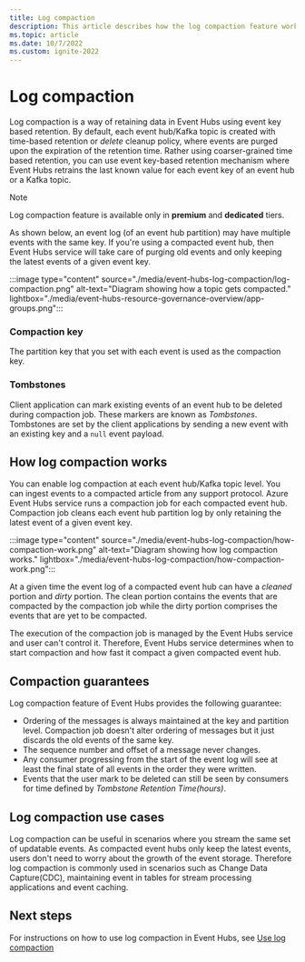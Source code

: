 ```yaml
---
title: Log compaction
description: This article describes how the log compaction feature works in Event Hubs.
ms.topic: article
ms.date: 10/7/2022
ms.custom: ignite-2022
---
```


# Log compaction

Log compaction is a way of retaining data in Event Hubs using event key based retention. By default, each event hub/Kafka topic is created with time-based retention or *delete* cleanup policy, where events are purged upon the expiration of the retention time. Rather using coarser-grained time based retention, you can use event key-based retention mechanism where Event Hubs retrains the last known value for each event key of an event hub or a Kafka topic. 

> [!NOTE] 
> Log compaction feature is available only in **premium** and **dedicated** tiers. 

As shown below, an event log (of an event hub partition) may have multiple events with the same key. If you're using a compacted event hub, then Event Hubs service will take care of purging old events and only keeping the latest events of a given event key. 

:::image type="content" source="./media/event-hubs-log-compaction/log-compaction.png" alt-text="Diagram showing how a topic gets compacted." lightbox="./media/event-hubs-resource-governance-overview/app-groups.png":::

### Compaction key
The partition key that you set with each event is used as the compaction key. 

### Tombstones
Client application can mark existing events of an event hub to be deleted during compaction job. These markers are known as *Tombstones*. Tombstones are set by the client applications by sending a new event with an existing key and a `null` event payload. 

## How log compaction works

You can enable log compaction at each event hub/Kafka topic level. You can ingest events to a compacted article from any support protocol. Azure Event Hubs service runs a compaction job for each compacted event hub. Compaction job cleans each event hub partition log by only retaining the latest event of a given event key. 

:::image type="content" source="./media/event-hubs-log-compaction/how-compaction-work.png" alt-text="Diagram showing how log compaction works." lightbox="./media/event-hubs-log-compaction/how-compaction-work.png":::

At a given time the event log of a compacted event hub can have a *cleaned* portion and *dirty* portion. The clean portion contains the events that are compacted by the compaction job while the dirty portion comprises the events that are yet to be compacted. 

The execution of the compaction job is managed by the Event Hubs service and user can't control it. Therefore, Event Hubs service determines when to start compaction and how fast it compact a given compacted event hub. 

## Compaction guarantees
Log compaction feature of Event Hubs provides the following guarantee: 
- Ordering of the messages is always maintained at the key and partition level. Compaction job doesn't alter ordering of messages but it just discards the old events of the same key. 
- The sequence number and offset of a message never changes. 
- Any consumer progressing from the start of the event log will see at least the final state of all events in the order they were written. 
- Events that the user mark to be deleted can still be seen by consumers for time defined by *Tombstone Retention Time(hours)*. 


## Log compaction use cases
Log compaction can be useful in scenarios where you stream the same set of updatable events. As compacted event hubs only keep the latest events, users don't need to worry about the growth of the event storage. Therefore log compaction is commonly used in scenarios such as Change Data Capture(CDC), maintaining event in tables for stream processing applications and event caching. 


## Next steps
For instructions on how to use log compaction in Event Hubs, see [Use log compaction](./use-log-compaction.md)
